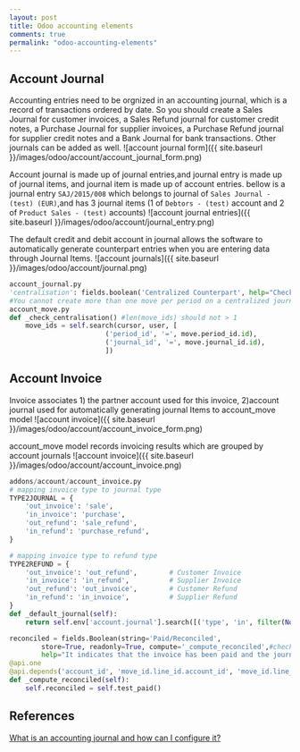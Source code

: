 ```yaml
---
layout: post
title: Odoo accounting elements
comments: true
permalink: "odoo-accounting-elements"
---
```

## Account Journal
Accounting entries need to be orgnized in an accounting journal, which is a record of transactions ordered by date. So you should create a Sales Journal for customer invoices, a Sales Refund journal for customer credit notes, a Purchase Journal for supplier invoices, a Purchase Refund journal for supplier credit notes and a Bank Journal for bank transactions. Other journals can be added as well.
![account journal form]({{ site.baseurl }}/images/odoo/account/account_journal_form.png)

Account journal is made up of journal entries,and journal entry is made up of journal items, and journal item is made up of account entries. bellow is a journal entry `SAJ/2015/008` which belongs to journal of `Sales Journal - (test) (EUR)`,and
has 3 journal items (1 of `Debtors - (test)` account and 2 of `Product Sales - (test)` accounts)
![account journal entries]({{ site.baseurl }}/images/odoo/account/journal_entry.png)  

 
The default credit and debit account in journal allows the software to automatically generate counterpart entries when you are entering data through Journal Items.
![account journals]({{ site.baseurl }}/images/odoo/account/journal.png)  

``` python
account_journal.py
'centralisation': fields.boolean('Centralized Counterpart', help="Check this box to determine that each entry of this journal won't create a new counterpart but will share the same counterpart. This is used in fiscal year closing.")
#You cannot create more than one move per period on a centralized journal.
account_move.py 
def _check_centralisation() #len(move_ids) should not > 1 
	move_ids = self.search(cursor, user, [
	                    ('period_id', '=', move.period_id.id),
	                    ('journal_id', '=', move.journal_id.id),
	                    ])
```
## Account Invoice
Invoice associates 1) the partner account used for this invoice, 
2)account journal used for automatically generating journal Items to account_move model
![account invoice]({{ site.baseurl }}/images/odoo/account/account_invoice_form.png) 
 
account_move model records invoicing results which are grouped by account journals 
![account invoice]({{ site.baseurl }}/images/odoo/account/account_invoice.png)

```python
addons/account/account_invoice.py
# mapping invoice type to journal type
TYPE2JOURNAL = {
    'out_invoice': 'sale',
    'in_invoice': 'purchase',
    'out_refund': 'sale_refund',
    'in_refund': 'purchase_refund',
}

# mapping invoice type to refund type
TYPE2REFUND = {
    'out_invoice': 'out_refund',        # Customer Invoice
    'in_invoice': 'in_refund',          # Supplier Invoice
    'out_refund': 'out_invoice',        # Customer Refund
    'in_refund': 'in_invoice',          # Supplier Refund
}
def _default_journal(self):
	return self.env['account.journal'].search([('type', 'in', filter(None, map(TYPE2JOURNAL.get, inv_types))], limit=1)

reconciled = fields.Boolean(string='Paid/Reconciled',
        store=True, readonly=True, compute='_compute_reconciled',#check dependencies as bellow 
        help="It indicates that the invoice has been paid and the journal entry of the invoice has been reconciled with one or several journal entries of payment.")
@api.one
@api.depends('account_id', 'move_id.line_id.account_id', 'move_id.line_id.reconcile_id')
def _compute_reconciled(self):
    self.reconciled = self.test_paid()

```

## References
[What is an accounting journal and how can I configure it?](https://www.odoo.com/forum/how-to/concepts-16/what-is-an-accounting-journal-and-how-can-i-configure-it-54079)